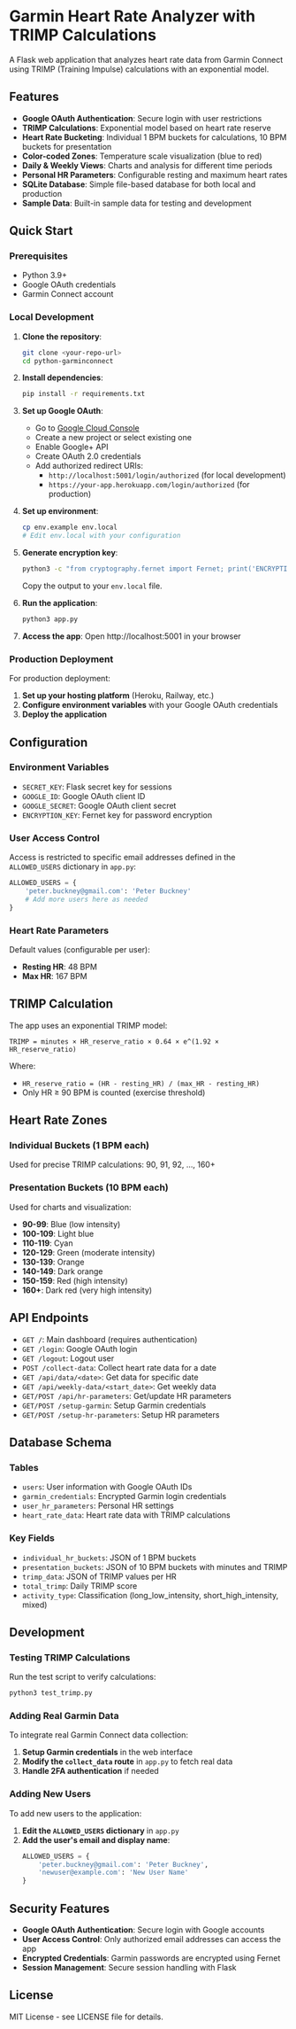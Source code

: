 # Garmin Heart Rate Analyzer with TRIMP Calculations

A Flask web application that analyzes heart rate data from Garmin Connect using TRIMP (Training Impulse) calculations with an exponential model.

## Features

- **Google OAuth Authentication**: Secure login with user restrictions
- **TRIMP Calculations**: Exponential model based on heart rate reserve
- **Heart Rate Bucketing**: Individual 1 BPM buckets for calculations, 10 BPM buckets for presentation
- **Color-coded Zones**: Temperature scale visualization (blue to red)
- **Daily & Weekly Views**: Charts and analysis for different time periods
- **Personal HR Parameters**: Configurable resting and maximum heart rates
- **SQLite Database**: Simple file-based database for both local and production
- **Sample Data**: Built-in sample data for testing and development

## Quick Start

### Prerequisites

- Python 3.9+
- Google OAuth credentials
- Garmin Connect account

### Local Development

1. **Clone the repository**:
   ```bash
   git clone <your-repo-url>
   cd python-garminconnect
   ```

2. **Install dependencies**:
   ```bash
   pip install -r requirements.txt
   ```

3. **Set up Google OAuth**:
   - Go to [Google Cloud Console](https://console.cloud.google.com/)
   - Create a new project or select existing one
   - Enable Google+ API
   - Create OAuth 2.0 credentials
   - Add authorized redirect URIs:
     - `http://localhost:5001/login/authorized` (for local development)
     - `https://your-app.herokuapp.com/login/authorized` (for production)

4. **Set up environment**:
   ```bash
   cp env.example env.local
   # Edit env.local with your configuration
   ```

5. **Generate encryption key**:
   ```bash
   python3 -c "from cryptography.fernet import Fernet; print('ENCRYPTION_KEY=' + Fernet.generate_key().decode())"
   ```
   Copy the output to your `env.local` file.

6. **Run the application**:
   ```bash
   python3 app.py
   ```

7. **Access the app**: Open http://localhost:5001 in your browser

### Production Deployment

For production deployment:

1. **Set up your hosting platform** (Heroku, Railway, etc.)
2. **Configure environment variables** with your Google OAuth credentials
3. **Deploy the application**

## Configuration

### Environment Variables

- `SECRET_KEY`: Flask secret key for sessions
- `GOOGLE_ID`: Google OAuth client ID
- `GOOGLE_SECRET`: Google OAuth client secret
- `ENCRYPTION_KEY`: Fernet key for password encryption

### User Access Control

Access is restricted to specific email addresses defined in the `ALLOWED_USERS` dictionary in `app.py`:

```python
ALLOWED_USERS = {
    'peter.buckney@gmail.com': 'Peter Buckney'
    # Add more users here as needed
}
```

### Heart Rate Parameters

Default values (configurable per user):
- **Resting HR**: 48 BPM
- **Max HR**: 167 BPM

## TRIMP Calculation

The app uses an exponential TRIMP model:

```
TRIMP = minutes × HR_reserve_ratio × 0.64 × e^(1.92 × HR_reserve_ratio)
```

Where:
- `HR_reserve_ratio = (HR - resting_HR) / (max_HR - resting_HR)`
- Only HR ≥ 90 BPM is counted (exercise threshold)

## Heart Rate Zones

### Individual Buckets (1 BPM each)
Used for precise TRIMP calculations: 90, 91, 92, ..., 160+

### Presentation Buckets (10 BPM each)
Used for charts and visualization:
- **90-99**: Blue (low intensity)
- **100-109**: Light blue
- **110-119**: Cyan
- **120-129**: Green (moderate intensity)
- **130-139**: Orange
- **140-149**: Dark orange
- **150-159**: Red (high intensity)
- **160+**: Dark red (very high intensity)

## API Endpoints

- `GET /`: Main dashboard (requires authentication)
- `GET /login`: Google OAuth login
- `GET /logout`: Logout user
- `POST /collect-data`: Collect heart rate data for a date
- `GET /api/data/<date>`: Get data for specific date
- `GET /api/weekly-data/<start_date>`: Get weekly data
- `GET/POST /api/hr-parameters`: Get/update HR parameters
- `GET/POST /setup-garmin`: Setup Garmin credentials
- `GET/POST /setup-hr-parameters`: Setup HR parameters

## Database Schema

### Tables
- `users`: User information with Google OAuth IDs
- `garmin_credentials`: Encrypted Garmin login credentials
- `user_hr_parameters`: Personal HR settings
- `heart_rate_data`: Heart rate data with TRIMP calculations

### Key Fields
- `individual_hr_buckets`: JSON of 1 BPM buckets
- `presentation_buckets`: JSON of 10 BPM buckets with minutes and TRIMP
- `trimp_data`: JSON of TRIMP values per HR
- `total_trimp`: Daily TRIMP score
- `activity_type`: Classification (long_low_intensity, short_high_intensity, mixed)

## Development

### Testing TRIMP Calculations

Run the test script to verify calculations:
```bash
python3 test_trimp.py
```

### Adding Real Garmin Data

To integrate real Garmin Connect data collection:

1. **Setup Garmin credentials** in the web interface
2. **Modify the `collect_data` route** in `app.py` to fetch real data
3. **Handle 2FA authentication** if needed

### Adding New Users

To add new users to the application:

1. **Edit the `ALLOWED_USERS` dictionary** in `app.py`
2. **Add the user's email and display name**:
   ```python
   ALLOWED_USERS = {
       'peter.buckney@gmail.com': 'Peter Buckney',
       'newuser@example.com': 'New User Name'
   }
   ```

## Security Features

- **Google OAuth Authentication**: Secure login with Google accounts
- **User Access Control**: Only authorized email addresses can access the app
- **Encrypted Credentials**: Garmin passwords are encrypted using Fernet
- **Session Management**: Secure session handling with Flask

## License

MIT License - see LICENSE file for details.
